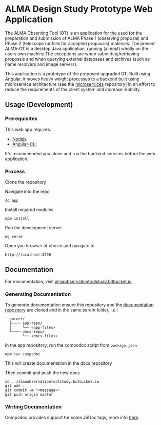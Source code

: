 # ALMA Design Study Prototype Web Application
The ALMA Observing Tool (OT) is an application for the used for the preparation and submission of ALMA Phase 1 (observing proposal) and Phase 2 (telescope runfiles for accepted proposals) materials. The present ALMA-OT is a desktop Java application, running (almost) wholly on the users own machine.The exceptions are when submitting/retrieving proposals and when querying external databases and archives (such as name resolvers and image servers).

This application is a prototype of the proposed upgraded OT. Built using [Angular](https://angular.io/), it moves heavy weight processes to a backend built using microservice architecture (see the [microservices](https://bitbucket.org/almaobservationtoolstudy/microservices/src/master/) repository) in an effort to reduce the requirements of the client system and increase mobility.

## Usage (Development)
### Prerequisites
This web app requires:

- [Nodejs](https://nodejs.org/en/download/)
- [Angular-CLI](https://cli.angular.io/)

It's recommended you clone and run the backend services before the web application.

### Process
Clone the repository

Navigate into the repo
```
cd app
```
Install required modules
```npm
npm install
```
Run the development server
```npm
ng serve
```
Open you browser of choice and navigate to
```
http://localhost:4200
```

## Documentation
For documentation, visit [almaobservationtoolstudy.bitbucket.io](https://almaobservationtoolstudy.bitbucket.io)

### Generating Documentation
To generate documentation ensure this repository and the [documentation repository](https://bitbucket.org/almaobservationtoolstudy/almaobservationtoolstudy.bitbucket.io/) are cloned and in the same parent folder, i.e.:
```
  parent/
  ├──── app-repo/
  |     └── <app-files>
  └──── docs-repo/
        └── <docs-files>
```
In the app repository, run the compodoc script from ``package.json``
```
npm run compodoc
```
This will create documentation in the docs repository

Then commit and push the new docs
```
cd ../almaobservationtoolstudy.bitbucket.io
git add .
git commit -m "<message>"
git push origin master
```
### Writing Documentation
Compodoc provides support for some JSDoc tags, more info [here](https://compodoc.github.io/website/guides/jsdoc-tags.html).
